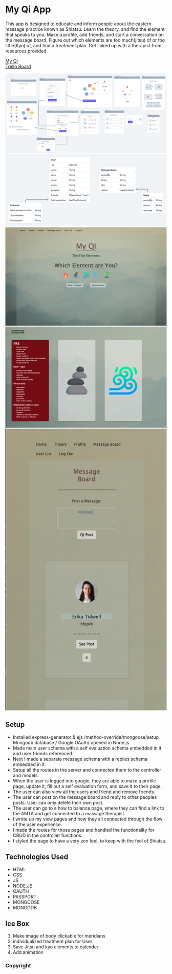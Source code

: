 

# My Qi App

This app is designed to educate and inform people about the eastern massage practice known as Shiatsu. Learn the theory, and find the element that speaks to you. Make a profile, add friends, and start a conversation on the message board. Figure out which elements are too much(jitsu) of or too little(Kyo) of, and find a treatment plan. Get linked up with a therapist from resources provided. 

<a href="https://shiatsu-app.herokuapp.com/">My Qi</a> <br>
<a href="https://trello.com/b/WHvLpju6/shiatsu-app">Trello Board</a>

![wireframe](public/stylesheets/images/shiatsuwireframe.png)
![ERD](public/stylesheets/images/erdshiatsu.png)
![mainpic](public/stylesheets/images/mainpage.png)
![elementpage](public/stylesheets/images/elementpage.png)
![messagepage](public/stylesheets/images/mobilemessage.png)


## Setup
- Installed express-generator & ejs /method-override/mongoose/setup Mongodb database / Google OAuth/ opened in Node.js
- Made main user schema with a self evaluation schema embedded in it and user friends referenced. 
- Next I made a separate message schema with a replies schema embedded in it. 
- Setup all the routes in the server and connected them to the controller and models. 
- When the user is logged into google, they are able to make a profile page, update it, fill out a self evaluation form, and save it to their page. 
- The user can also view all the users and friend and remove friends. 
- The user can post on the message board and reply to other peoples posts. User can only delete their own post. 
- The user can go to a how to balance page, where they can find a link to the AMTA and get connected to a massage therapist. 
- I wrote up my view pages and how they all connected through the flow of the user experience. 
- I made the routes for those pages and handled the functionality for CRUD in the controller functions. 
- I styled the page to have a very zen feel, to keep with the feel of Shiatsu. 
  



## Technologies Used
* HTML
* CSS
* JS
* NODE.JS
* OAUTH
* PASSPORT
* MONGOOSE
* MONGODB

## Ice Box
1. Make image of body clickable for meridians 
2. individualized treatment plan for User
3. Save Jitsu and kyo elements to calender 
4. Add animation 

### Copyright 
